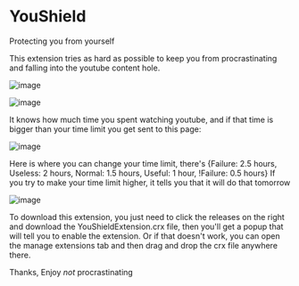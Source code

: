 # YouShield

Protecting you from yourself

This extension tries as hard as possible to keep you from procrastinating and falling into the youtube content hole.

![image](https://user-images.githubusercontent.com/82272898/206874034-234969ff-fbb0-4aaf-8f22-429ff0ce3441.png)

![image](https://user-images.githubusercontent.com/82272898/206874077-af874e3d-41c7-4a46-9219-e585eae24bc5.png)

It knows how much time you spent watching youtube, and if that time is bigger than your time limit you get sent to this page:

![image](https://user-images.githubusercontent.com/82272898/206874157-6902a9ec-06f1-4e7a-a205-bf0a6df279c2.png)

Here is where you can change your time limit, there's {Failure: 2.5 hours, Useless: 2 hours, Normal: 1.5 hours, Useful: 1 hour, !Failure: 0.5 hours}
If you try to make your time limit higher, it tells you that it will do that tomorrow

![image](https://user-images.githubusercontent.com/82272898/206874383-5e653aec-1878-47a7-b06d-1862b09def60.png)

To download this extension, you just need to click the releases on the right and download the YouShieldExtension.crx file, then you'll get a popup that will tell you to enable the extension. Or if that doesn't work, you can open the manage extensions tab and then drag and drop the crx file anywhere there.

Thanks, Enjoy *not* procrastinating
